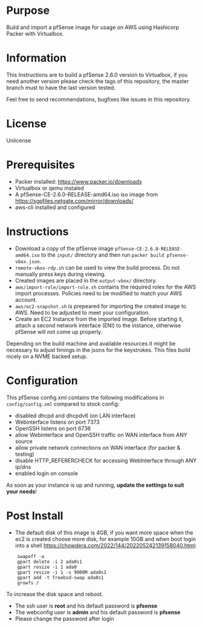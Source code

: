 # Purpose

Build and import a pfSense image for usage on AWS using Hashicorp Packer with Virtualbox.

# Information
This Instructions are to build a pfSense 2.6.0 version to Virtualbox, if you need another version please check the tags of this repository, the master branch must to have the last version tested.

Feel free to send recommendations, bugfixes like issues in this repository.

# License
Unlicense

# Prerequisites
* Packer installed: https://www.packer.io/downloads
* Virtualbox or qemu instaled
* A pfSense-CE-2.6.0-RELEASE-amd64.iso iso image from <https://sgpfiles.netgate.com/mirror/downloads/>
* aws-cli installed and configured 

# Instructions
* Download a copy of the pfSense image `pfSense-CE-2.6.0-RELEASE-amd64.iso` to the `input/` directory and then run `packer build pfsense-vbox.json`.
* `remote-vbox-rdp.sh` can be used to view the build process. Do not manually press keys during viewing.
* Created images are placed in the `output-vbox/` directory.
* `aws/import-role/import-role.sh` contains the required roles for the AWS import processes. Policies need to be modified to match your AWS account.
* `aws/ec2-snapshot.sh` is prepeared for importing the created image to AWS. Need to be adjusted to meet your configuration.
* Create an EC2 Instance from the imported image. Before starting it, attach a second network interface (ENI) to the instance, otherwise pfSense will not come up properly.

Depending on the build machine and available resources it might be necessary to adjust timings in the jsons for the keystrokes. This files build nicely on a NVME backed setup.


# Configuration
This pfSense config.xml contains the following modifications in `config/config.xml` compared to stock config:

  * disabled dhcpd and dhcpdv6 (on LAN interface)
  * Webinterface listens on port 7373
  * OpenSSH listens on port 6736
  * allow Webinterface and OpenSSH traffic on WAN interface from ANY source 
  * allow private network connections on WAN interface (for packer & testing)
  * disable HTTP_REFERERCHECK for accessing WebInterface through ANY ip/dns
  * enabled login on console

As soon as your instance is up and running, __update the settings to suit your needs__!

# Post Install

* The default disk of this image is 4GB, if you want more space when the ec2 is created choose more disk, for example 10GB and when boot login into a shell <https://chowdera.com/2022/144/202205242139158040.html>:
```
    swapoff -a
    gpart delete -i 2 ada0s1
    gpart resize -i 1 ada0
    gpart resize -i 1 -s 9000M ada0s1
    gpart add -t freebsd-swap ada0s1
    growfs /
```
To increase the disk space and reboot.

* The ssh user is **root** and his default password is **pfsense**
* The webconfig user is **admin** and his default password is **pfsense**
* Please change the password after login
